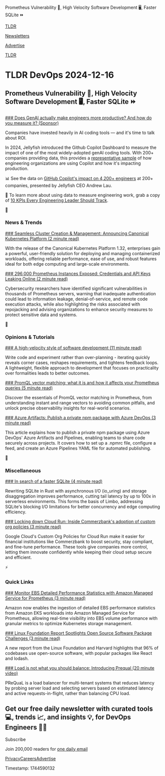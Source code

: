 Prometheus Vulnerability 🥷, High Velocity Software Development 🖥️, Faster SQLite ⏩

[TLDR](/)

[Newsletters](/newsletters)

[Advertise](https://advertise.tldr.tech/)

[TLDR](/)

# TLDR DevOps 2024-12-16

## Prometheus Vulnerability 🥷, High Velocity Software Development 🖥️, Faster SQLite ⏩

### 

[### Does GenAI actually make engineers more productive? And how do you measure it? (Sponsor)](https://jellyfish.co/resources/gen-ai-perception-vs-reality/?utm_source=tldr-devops&amp;utm_medium=newsletter-sponsorship&amp;utm_campaign=primary-placement&amp;utm_content=genAI-slides&amp;utm_term=download-now)

Companies have invested heavily in AI coding tools — and it's time to talk about ROI.

In 2024, Jellyfish introduced the Github Copilot Dashboard to measure the impact of one of the most widely-adopted genAI coding tools. With 200+ companies providing data, this provides a [representative sample](https://jellyfish.co/resources/gen-ai-perception-vs-reality/?utm_source=tldr-devops&utm_medium=newsletter-sponsorship&utm_campaign=primary-placement&utm_content=genAI-slides&utm_term=download-now) of how engineering organizations are using Copilot and how it's impacting production.

📊 See the data on [GitHub Copilot's impact on 4,200+ engineers](https://jellyfish.co/resources/gen-ai-perception-vs-reality/?utm_source=tldr-devops&utm_medium=newsletter-sponsorship&utm_campaign=primary-placement&utm_content=genAI-slides&utm_term=download-now) at 200+ companies, presented by Jellyfish CEO Andrew Lau.

📗 To learn more about using data to measure engineering work, grab a copy of [10 KPIs Every Engineering Leader Should Track](https://jellyfish.co/resources/10-kpis-engineering-leaders-should-track/?utm_source=tldr-devops&utm_medium=newsletter-sponsorship&utm_campaign=primary-placement&utm_content=10-kpis&utm_term=download-now).

📱

### News & Trends

[### Seamless Cluster Creation & Management: Announcing Canonical Kubernetes Platform (2 minute read)](https://itnext.io/seamless-cluster-creation-management-announcing-canonical-kubernetes-platform-a6a03f345ca5?utm_source=tldrdevops)

With the release of the Canonical Kubernetes Platform 1.32, enterprises gain a powerful, user-friendly solution for deploying and managing containerized workloads, offering reliable performance, ease of use, and robust features ideal for both edge computing and large-scale environments.

[### 296,000 Prometheus Instances Exposed: Credentials and API Keys Leaking Online (2 minute read)](https://thehackernews.com/2024/12/296000-prometheus-instances-exposed.html?utm_source=tldrdevops)

Cybersecurity researchers have identified significant vulnerabilities in thousands of Prometheus servers, warning that inadequate authentication could lead to information leakage, denial-of-service, and remote code execution attacks, while also highlighting the risks associated with repojacking and advising organizations to enhance security measures to protect sensitive data and systems.

🚀

### Opinions & Tutorials

[### A high-velocity style of software development (11 minute read)](https://mihaiolteanu.me/interactive-dev?utm_source=tldrdevops)

Write code and experiment rather than over-planning - iterating quickly reveals corner cases, reshapes requirements, and tightens feedback loops. A lightweight, flexible approach to development that focuses on practicality over formalities leads to better outcomes.

[### PromQL vector matching: what it is and how it affects your Prometheus queries (5 minute read)](https://grafana.com/blog/2024/12/13/promql-vector-matching-what-it-is-and-how-it-affects-your-prometheus-queries/?utm_source=tldrdevops)

Discover the essentials of PromQL vector matching in Prometheus, from understanding instant and range vectors to avoiding common pitfalls, and unlock precise observability insights for real-world scenarios.

[### Azure Artifacts: Publish a private npm package with Azure DevOps (3 minute read)](https://johnnyreilly.com/azure-artifacts-publish-private-npm-package-with-azure-devops?utm_source=tldrdevops)

This article explains how to publish a private npm package using Azure DevOps' Azure Artifacts and Pipelines, enabling teams to share code securely across projects. It covers how to set up a .npmrc file, configure a feed, and create an Azure Pipelines YAML file for automated publishing.

🎁

### Miscellaneous

[### In search of a faster SQLite (4 minute read)](https://avi.im/blag/2024/faster-sqlite/?utm_source=tldrdevops)

Rewriting SQLite in Rust with asynchronous I/O (io\_uring) and storage disaggregation improves performance, cutting tail latency by up to 100x in serverless environments. This forms the basis of Limbo, addressing SQLite's blocking I/O limitations for better concurrency and edge computing efficiency.

[### Locking down Cloud Run: Inside Commerzbank's adoption of custom org policies (3 minute read)](https://cloud.google.com/blog/topics/financial-services/commerzbank-cloud-run-custom-org-policies/?utm_source=tldrdevops)

Google Cloud's Custom Org Policies for Cloud Run make it easier for financial institutions like Commerzbank to boost security, stay compliant, and fine-tune performance. These tools give companies more control, letting them innovate confidently while keeping their cloud setup secure and efficient.

⚡️

### Quick Links

[### Monitor EBS Detailed Performance Statistics with Amazon Managed Service for Prometheus (3 minute read)](https://aws.amazon.com/blogs/mt/monitor-ebs-detailed-performance-statistics-with-amazon-managed-service-for-prometheus/?utm_source=tldrdevops)

Amazon now enables the ingestion of detailed EBS performance statistics from Amazon EKS workloads into Amazon Managed Service for Prometheus, allowing real-time visibility into EBS volume performance with granular metrics to optimize Kubernetes storage management.

[### Linux Foundation Report Spotlights Open Source Software Package Challenges (3 minute read)](https://devops.com/linux-foundation-report-spotlights-open-source-software-package-challenges/?utm_source=tldrdevops)

A new report from the Linux Foundation and Harvard highlights that 96% of codebases use open-source software, with popular packages like React and lodash.

[### Load is not what you should balance: Introducing Prequal (20 minute video)](https://www.usenix.org/conference/nsdi24/presentation/wydrowski?utm_source=tldrdevops)

PReQuaL is a load balancer for multi-tenant systems that reduces latency by probing server load and selecting servers based on estimated latency and active requests-in-flight, rather than balancing CPU load.

## Get our free daily newsletter with curated tools 💻, trends 📈, and insights 💡, for DevOps Engineers 👨‍💻

Subscribe

Join 200,000 readers for [one daily email](/api/latest/devops)

[Privacy](/privacy)[Careers](https://jobs.ashbyhq.com/tldr.tech)[Advertise](/devops/advertise)

Timestamp: 1744590132